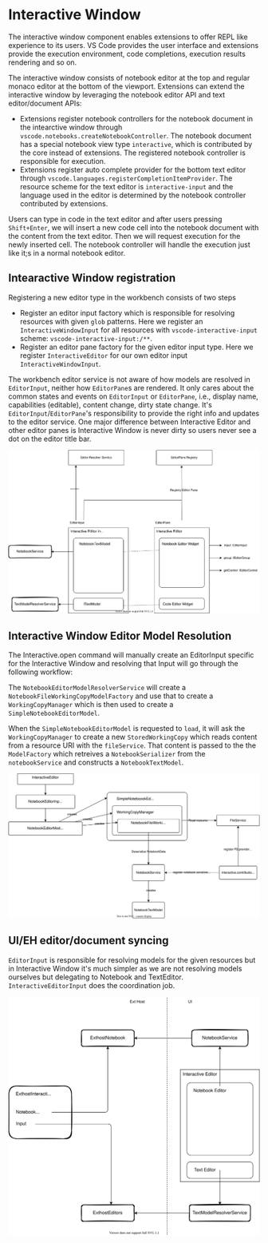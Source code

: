 # Interactive Window

The interactive window component enables extensions to offer REPL like experience to its users. VS Code provides the user interface and extensions provide the execution environment, code completions, execution results rendering and so on.

The interactive window consists of notebook editor at the top and regular monaco editor at the bottom of the viewport. Extensions can extend the interactive window by leveraging the notebook editor API and text editor/document APIs:

* Extensions register notebook controllers for the notebook document in the intearctive window through `vscode.notebooks.createNotebookController`. The notebook document has a special notebook view type `interactive`, which is contributed by the core instead of extensions. The registered notebook controller is responsible for execution.
* Extensions register auto complete provider for the bottom text editor through `vscode.languages.registerCompletionItemProvider`. The resource scheme for the text editor is `interactive-input` and the language used in the editor is determined by the notebook controller contributed by extensions.

Users can type in code in the text editor and after users pressing `Shift+Enter`, we will insert a new code cell into the notebook document with the content from the text editor. Then we will request execution for the newly inserted cell. The notebook controller will handle the execution just like it;s in a normal notebook editor.

## Intearactive Window registration

Registering a new editor type in the workbench consists of two steps

* Register an editor input factory which is responsible for resolving resources with given `glob` patterns. Here we register an `InteractiveWindowInput` for all resources with `vscode-interactive-input` scheme: `vscode-interactive-input:/**`.
* Register an editor pane factory for the given editor input type. Here we register `InteractiveEditor` for our own editor input `InteractiveWindowInput`.

The workbench editor service is not aware of how models are resolved in `EditorInput`, neither how `EditorPane`s are rendered. It only cares about the common states and events on `EditorInput` or `EditorPane`, i.e., display name, capabilities (editable), content change, dirty state change. It's `EditorInput`/`EditorPane`'s responsibility to provide the right info and updates to the editor service. One major difference between Interactive Editor and other editor panes is Interactive Window is never dirty so users never  see a dot on the editor title bar.

![editor registration](interactive.editor.drawio.svg)

## Interactive Window Editor Model Resolution

The Interactive.open command will manually create an EditorInput specific for the Interactive Window and resolving that Input will go through the following workflow:

The `NotebookEditorModelResolverService` will create a `NotebookFileWorkingCopyModelFactory` and use that to create a `WorkingCopyManager` which is then used to create a `SimpleNotebookEditorModel`.

When the `SimpleNotebookEditorModel` is requested to `load`, it will ask the `WorkingCopyManager` to create a new `StoredWorkingCopy` which reads content from a resource URI with the `fileService`. That content is passed to the the `ModelFactory` which retreives a `NotebookSerializer` from the `notebookService` and constructs a `NotebookTextModel`.

![editor registration](interactive.model.resolution.drawio.svg)

## UI/EH editor/document syncing

`EditorInput` is responsible for resolving models for the given resources but in Interactive Window it's much simpler as we are not resolving models ourselves but delegating to Notebook and TextEditor. `InteractiveEditorInput` does the coordination job.

![arch](interactive.eh.drawio.svg)

